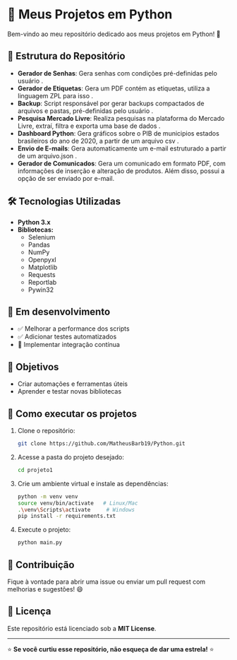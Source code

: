 # 🚀 Meus Projetos em Python

Bem-vindo ao meu repositório dedicado aos meus projetos em Python! 🐍

## 📁 Estrutura do Repositório

- **Gerador de Senhas**: Gera senhas com condições pré-definidas pelo usuário .
- **Gerador de Etiquetas**: Gera um PDF contém as etiquetas, utiliza a linguagem ZPL para isso .
- **Backup**: Script responsável por gerar backups compactados de arquivos e pastas, pré-definidas pelo usuário .
- **Pesquisa Mercado Livre**: Realiza pesquisas na plataforma do Mercado Livre, extraí, filtra e exporta uma base de dados .
- **Dashboard Python**: Gera gráficos sobre o PIB de municipios estados brasileiros do ano de 2020, a partir de um arquivo csv .
- **Envio de E-mails**: Gera automaticamente um e-mail estruturado a partir de um arquivo.json .
- **Gerador de Comunicados**: Gera um comunicado em formato PDF, com informações de inserção e alteração de produtos. Além disso, possui a opção de ser enviado por e-mail.
    
## 🛠️ Tecnologias Utilizadas

- **Python 3.x**
- **Bibliotecas:**
  - Selenium
  - Pandas
  - NumPy
  - Openpyxl
  - Matplotlib
  - Requests
  - Reportlab
  - Pywin32

## 🚧 Em desenvolvimento

- ✅ Melhorar a performance dos scripts
- ✅ Adicionar testes automatizados
- 🔧 Implementar integração contínua

## 🎯 Objetivos

- Criar automações e ferramentas úteis
- Aprender e testar novas bibliotecas

## 📌 Como executar os projetos

1. Clone o repositório:
   ```bash
   git clone https://github.com/MatheusBarb19/Python.git
   ```
2. Acesse a pasta do projeto desejado:
   ```bash
   cd projeto1
   ```
3. Crie um ambiente virtual e instale as dependências:
   ```bash
   python -m venv venv
   source venv/bin/activate   # Linux/Mac
   .\venv\Scripts\activate     # Windows
   pip install -r requirements.txt
   ```
4. Execute o projeto:
   ```bash
   python main.py
   ```

## 🤝 Contribuição

Fique à vontade para abrir uma issue ou enviar um pull request com melhorias e sugestões! 😄

## 📝 Licença

Este repositório está licenciado sob a **MIT License**.

---

⭐ **Se você curtiu esse repositório, não esqueça de dar uma estrela!** ⭐


